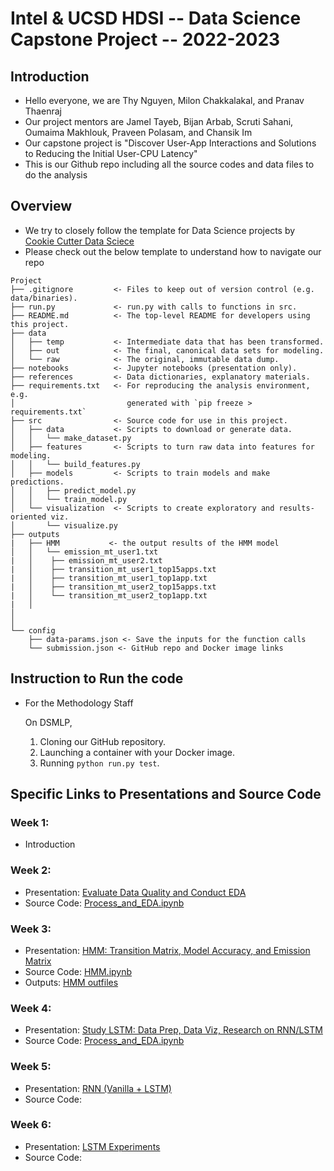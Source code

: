 # Intel & UCSD HDSI -- Data Science Capstone Project -- 2022-2023

## Introduction
- Hello everyone, we are Thy Nguyen, Milon Chakkalakal, and Pranav Thaenraj
- Our project mentors are Jamel Tayeb, Bijan Arbab, Scruti Sahani, Oumaima Makhlouk, Praveen Polasam, and Chansik Im 
- Our capstone project is "Discover User-App Interactions and Solutions to Reducing the Initial User-CPU Latency"
- This is our Github repo including all the source codes and data files to do the analysis

## Overview
- We try to closely follow the template for Data Science projects by <a href="https://drivendata.github.io/cookiecutter-data-science/">Cookie Cutter Data Sciece </a>
- Please check out the below template to understand how to navigate our repo
```
Project
├── .gitignore         <- Files to keep out of version control (e.g. data/binaries).
├── run.py             <- run.py with calls to functions in src.
├── README.md          <- The top-level README for developers using this project.
├── data
│   ├── temp           <- Intermediate data that has been transformed.
│   ├── out            <- The final, canonical data sets for modeling.
│   └── raw            <- The original, immutable data dump.
├── notebooks          <- Jupyter notebooks (presentation only).
├── references         <- Data dictionaries, explanatory materials.
├── requirements.txt   <- For reproducing the analysis environment, e.g.
│                         generated with `pip freeze > requirements.txt`
├── src                <- Source code for use in this project.
│   ├── data           <- Scripts to download or generate data.
│   │   └── make_dataset.py
│   ├── features       <- Scripts to turn raw data into features for modeling.
│   │   └── build_features.py
│   ├── models         <- Scripts to train models and make predictions.
│   │   ├── predict_model.py
│   │   └── train_model.py
│   └── visualization  <- Scripts to create exploratory and results-oriented viz.
│       └── visualize.py
├── outputs 
|   ├── HMM           <- the output results of the HMM model
│   │   └── emission_mt_user1.txt
|   │    ├── emission_mt_user2.txt
|   │    ├── transition_mt_user1_top15apps.txt
|   │    ├── transition_mt_user1_top1app.txt
|   │    ├── transition_mt_user2_top15apps.txt
|   │    └── transition_mt_user2_top1app.txt
|   │
│
│
└── config
    ├── data-params.json <- Save the inputs for the function calls
    └── submission.json <- GitHub repo and Docker image links

```

## Instruction to Run the code
- For the Methodology Staff
    
    On DSMLP,
    1. Cloning our GitHub repository.
    2. Launching a container with your Docker image.
    3. Running ```python run.py test```.

## Specific Links to Presentations and Source Code

### Week 1: 
- Introduction
### Week 2:
- Presentation: <a href="https://github.com/miloncl/System-Usage-Analysis/blob/main/references/weekly_presentation/%5BDSC%20180B%5D%20-%20Quarter%202%20Week%202.pdf">Evaluate Data Quality and Conduct EDA</a>
- Source Code: <a href="https://github.com/miloncl/System-Usage-Analysis/blob/main/notebooks/Process%20and%20EDA.ipynb">Process_and_EDA.ipynb</a>

### Week 3:
- Presentation: <a href="https://github.com/miloncl/System-Usage-Analysis/blob/main/references/weekly_presentation/%5BDSC%20180B%5D%20-%20Quarter%202%20Week%203.pdf">HMM: Transition Matrix, Model Accuracy, and Emission Matrix</a>
- Source Code: <a href="https://github.com/miloncl/System-Usage-Analysis/blob/main/notebooks/HMM.ipynb">HMM.ipynb</a>
- Outputs: <a href="https://github.com/miloncl/System-Usage-Analysis/tree/main/outputs/HMM">HMM outfiles</a>

### Week 4:
- Presentation: <a href="https://github.com/miloncl/System-Usage-Analysis/blob/main/references/weekly_presentation/%5BDSC%20180B%5D%20-%20Quarter%202%20Week%204.pdf">Study LSTM: Data Prep, Data Viz, Research on RNN/LSTM</a>
- Source Code: <a href="https://github.com/miloncl/System-Usage-Analysis/blob/main/notebooks/Process%20and%20EDA.ipynb"> Process_and_EDA.ipynb</a>

### Week 5:
- Presentation: <a href="https://github.com/miloncl/System-Usage-Analysis/blob/main/references/weekly_presentation/%5BDSC%20180B%5D%20-%20Quarter%202%20Week%205.pdf">RNN (Vanilla + LSTM)</a>
- Source Code:

### Week 6:
- Presentation: <a href="https://github.com/miloncl/System-Usage-Analysis/blob/main/references/weekly_presentation/%5BDSC%20180B%5D%20%20-%20Quarter%202%20Week%206.pdf">LSTM Experiments</a>
- Source Code:
